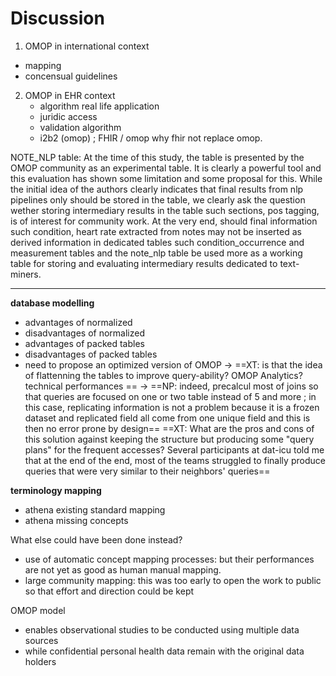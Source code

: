 
# Discussion

1. OMOP in international context
- mapping
- concensual guidelines

2. OMOP in EHR context
	- algorithm real life application
	- juridic access
	- validation algorithm
 	- i2b2 (omop) ; FHIR / omop why fhir not replace omop.

NOTE_NLP table: At the time of this study, the table is presented by the OMOP
community as an experimental table. It is clearly a powerful tool and this
evaluation has shown some limitation and some proposal for this. While the
initial idea of the authors clearly indicates that final results from nlp
pipelines only should be stored in the table, we clearly ask the question
wether storing intermediary results in the table such sections, pos tagging, is
of interest for community work. At the very end, should final information such
condition, heart rate extracted from notes may not be inserted as derived
information in dedicated tables such condition_occurrence and measurement
tables and the note_nlp table be used more as a working table for storing and
evaluating intermediary results dedicated to text-miners.

-------------

**database modelling**

- advantages of normalized 
- disadvantages of normalized
- advantages of packed tables
- disadvantages of packed tables
- need to propose an optimized version of OMOP -> ==XT: is that the idea of flattenning the tables to improve query-ability? OMOP Analytics? technical performances == -> ==NP: indeed, precalcul most of joins so that queries are focused on one or two table instead of 5 and more ; in this case, replicating information is not a problem because it is a frozen dataset and replicated field all come from one unique field and this is then no error prone by design==
==XT: What are the pros and cons of this solution against keeping the structure but producing some "query plans" for the frequent accesses? Several participants at dat-icu told me that at the end of the end, most of the teams struggled to finally produce queries that were very similar to their neighbors' queries==

**terminology mapping**

- athena existing standard mapping
- athena missing concepts

What else could have been done instead?

- use of automatic concept mapping processes: but their performances are not yet as good as human manual mapping.
- large community mapping: this was too early to open the work to public so that effort and direction could be kept



OMOP model
- enables observational studies to be conducted using multiple data sources
-  while confidential personal health data remain with the original data holders
